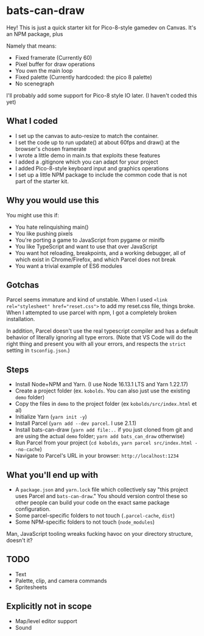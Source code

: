 # bats-can-draw

Hey! This is just a quick starter kit for Pico-8-style gamedev on Canvas. It's an NPM package, plus 

Namely that means:

- Fixed framerate (Currently 60)
- Pixel buffer for draw operations
- You own the main loop
- Fixed palette (Currently hardcoded: the pico 8 palette)
- No scenegraph

I'll probably add some support for Pico-8 style IO later. (I haven't coded this yet)

## What I coded

- I set up the canvas to auto-resize to match the container.
- I set the code up to run update() at about 60fps and draw() at the browser's chosen framerate
- I wrote a little demo in main.ts that exploits these features
- I added a .gitignore which you can adapt for your project
- I added Pico-8-style keyboard input and graphics operations
- I set up a little NPM package to include the common code that is not part of the  starter kit.

## Why you would use this

You might use this if:

- You hate relinquishing main()
- You like pushing pixels
- You're porting a game to JavaScript from pygame or minifb
- You like TypeScript and want to use that over JavaScript
- You want hot reloading, breakpoints, and a working debugger, all of which exist in Chrome/Firefox, and which Parcel does not break 
- You want a trivial example of ES6 modules

## Gotchas

Parcel seems immature and kind of unstable. When I used `<link rel="stylesheet" href="reset.css">` to add my reset.css file, things broke. When I attempted to use parcel with npm, I got a completely broken installation.

In addition, Parcel doesn't use the real typescript compiler and has a default behavior of literally ignoring all type errors. (Note that VS Code will do the right thing and present you with all your errors, and respects the `strict` setting in `tsconfig.json`.)

## Steps

- Install Node+NPM and Yarn. (I use Node 16.13.1 LTS and Yarn 1.22.17)
- Create a project folder (ex. `kobolds`. You can also just use the existing `demo` folder)
- Copy the files in `demo` to the project folder (ex `kobolds/src/index.html` et al)
- Initialize Yarn (`yarn init -y`)
- Install Parcel (`yarn add --dev parcel`. I use 2.1.1)
- Install bats-can-draw (`yarn add file:..` if you just cloned from git and are using the actual `demo` folder; `yarn add bats_can_draw` otherwise)
- Run Parcel from your project (`cd kobolds`, `yarn parcel src/index.html --no-cache`) 
- Navigate to Parcel's URL in your browser: `http://localhost:1234`

## What you'll end up with

- A `package.json` and `yarn.lock` file which collectively say "this project uses Parcel and `bats-can-draw`." You should version control these so other people can build your code on the exact same package configuration.
- Some parcel-specific folders to not touch (`.parcel-cache`, `dist`)
- Some NPM-specific folders to not touch (`node_modules`)

Man, JavaScript tooling wreaks fucking havoc on your directory structure, doesn't it?

## TODO

- Text
- Palette, clip, and camera commands
- Spritesheets

## Explicitly not in scope

- Map/level editor support
- Sound